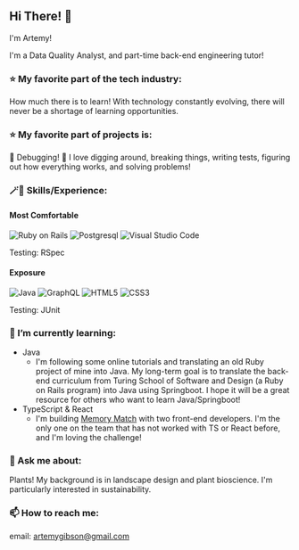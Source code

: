## Hi There! 👋
I'm Artemy!

I'm a Data Quality Analyst, and part-time back-end engineering tutor!

### ⭐️ My favorite part of the tech industry:
How much there is to learn! With technology constantly evolving, there will never be a shortage of learning opportunities.

### ⭐️ My favorite part of projects is:
🐞 Debugging! 🐛 I love digging around, breaking things, writing tests, figuring out how everything works, and solving problems!

### 🪄🎩 Skills/Experience:
#### Most Comfortable
![Ruby on Rails](https://img.shields.io/badge/Ruby_on_Rails-CC0000?style=for-the-badge&logo=ruby-on-rails&logoColor=white) 
![Postgresql](https://img.shields.io/badge/PostgreSQL-316192?style=for-the-badge&logo=postgresql&logoColor=white) 
![Visual Studio Code](https://img.shields.io/badge/Visual%20Studio%20Code-0078d7.svg?style=for-the-badge&logo=visual-studio-code&logoColor=white) 

Testing: RSpec


#### Exposure
![Java](https://img.shields.io/badge/java-%23ED8B00.svg?style=for-the-badge&logo=openjdk&logoColor=white)
![GraphQL](https://img.shields.io/badge/-GraphQL-E10098?style=for-the-badge&logo=graphql&logoColor=white)
![HTML5](https://img.shields.io/badge/html5-%23E34F26.svg?style=for-the-badge&logo=html5&logoColor=white)
![CSS3](https://img.shields.io/badge/css3-%231572B6.svg?style=for-the-badge&logo=css3&logoColor=white)

Testing: JUnit
  
### 🌱 I’m currently learning:
 - Java
   - I'm following some online tutorials and translating an old Ruby project of mine into Java. My long-term goal is to translate the back-end curriculum from Turing School of Software and Design (a Ruby on Rails program) into Java using Springboot. I hope it will be a great resource for others who want to learn Java/Springboot!
 - TypeScript & React
    - I'm building [Memory Match](https://github.com/MemoryMatch) with two front-end developers. I'm the only one on the team that has not worked with TS or React before, and I'm loving the challenge!
  
### 💬 Ask me about:
Plants! My background is in landscape design and plant bioscience. I'm particularly interested in sustainability.
  
### 📫 How to reach me:
email: artemygibson@gmail.com
